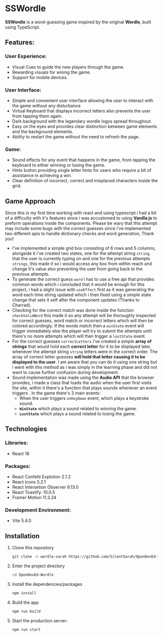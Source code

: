 # SSWordle

**SSWordle** is a word-guessing game inspired by the original **Wordle**, built using TypeScript.

## Features:

### User Experience:

- Visual Cues to guide the new players through the game.
- Rewarding visuals for wining the game.
- Support for mobile devices.

### User Interface:

- Simple and convenient user interface allowing the user to interact with the game without any disturbance
- Virtual Keyboard that displays incorrect letters also prevents the user from tapping them again.
- Dark background with the legendary wordle logos spread throughout.
- Easy on the eyes and provides clear distinction between game elements and the background elements.
- Ability to restart the game without the need to refresh the page.

### Game:

- Sound effects for any event that happens in the game, from tapping the keyboard to either winning or losing the game.
- Hints button providing single letter hints for users who require a bit of assistance in achieving a win.
- Clear definition of incorrect, correct and misplaced characters inside the grid.

## Game Approach

Since this is my first time working with react and using typescript i had a bit of a difficulty with it's features since i was accustomed to using **Vanilla js** to preform operations inside the components. Please be wary that this attempt may include some bugs with the correct guesses since i've implemented two different apis to handle dictionary checks and word generation, Thank you!

- I've implemented a simple grid box consisting of 6 rows and 5 columns, alongside it i've created two states, one for the attempt string ``string``  that the user is currently typing on and one for the previous attempts ``strings``, this made it so i would access any box from within reach and change it's value also preventing the user from going back to the previous attempts.
- To generate the correct guess ``word`` i has to use a free api that provides common words which i concluded that it would be enough for this project, i had a slight issue with ``useEffect`` first as it was generating the word each time string updated which i then fixed using a simple state change that sets it self after the component updates (Thanks to Charrad).
- Checking for the correct match was done inside the function ``checkValidWord`` this made it so any attempt will be thoroughly inspected for correct guesses, word match or incorrect letters which will then be colored accordingly. If the words match then a ``winState`` event will trigger immediately else the player will try to submit the attempts until there's no more attempts which will then trigger a ``lostState`` event.
- For the correct guesses ``correctLetters`` i've created a simple **array of strings** that would hold each **correct letter** for it to be displayed later, whenever the attempt string ``string`` letters were in the correct order. The array of correct letter guesses **will hold that letter causing it to be displayed to the user**. I am aware that you can do it using one string but i went with this method as i was simply in the learning phase and did not want to cause further confusion during development.
- Sound implementation was made using the **Audio API** that the browser provides, i made a class that loads the audio when the user first visits the site, within it there's a function that plays sounds whenever an event triggers . In the game there's 3 main events:
  - When the user triggers ``onKeyDown`` event, which plays a keystroke sound.
  - **``WinState``** which plays a sound related to winning the game.
  - **``LostState``** which plays a sound related to losing the game.

## Technologies

### Libraries:

- React 18

### Packages:

- React Confetti Explotion 2.1.2
- React Icons 5.2.1
- React Intersetion Observer 9.13.0
- React Toastify: 10.0.5
- Framer Motion 11.3.24

### Development Environment:

- Vite 5.4.0

## Installation

1. Clone this repository

   ```bash
   git clone -b wordle-sarah https://github.com/SilentSarah/OpenDevEd-Wordle.git
   ```
2. Enter the project directory

   ```bash
   cd OpenDevEd-Wordle
   ```
3. Install the dependencies/packages

   ```bash
   npm install
   ```
4. Build the app

   ```bash
   npm run build
   ```
5. Start the production server:

   ```bash
   npm run start
   ```
